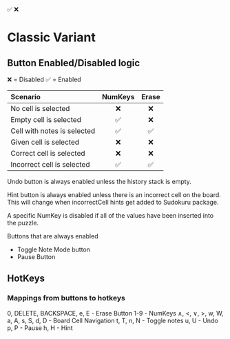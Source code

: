 ✅ ❌

# Classic Variant

## Button Enabled/Disabled logic

❌ = Disabled ✅ = Enabled

| Scenario                    | NumKeys | Erase |
| :-------------------------- | :-----: | :---: |
| No cell is selected         |   ❌    |  ❌   |
| Empty cell is selected      |   ✅    |  ❌   |
| Cell with notes is selected |   ✅    |  ✅   |
| Given cell is selected      |   ❌    |  ❌   |
| Correct cell is selected    |   ❌    |  ❌   |
| Incorrect cell is selected  |   ✅    |  ✅   |

Undo button is always enabled unless the history stack is empty.

Hint button is always enabled unless there is an incorrect cell on the board.
This will change when incorrectCell hints get added to Sudokuru package.

A specific NumKey is disabled if all of the values have been inserted into the puzzle.

Buttons that are always enabled

- Toggle Note Mode button
- Pause Button

## HotKeys

### Mappings from buttons to hotkeys

0, DELETE, BACKSPACE, e, E - Erase Button
1-9 - NumKeys
∧, <, ∨, >, w, W, a, A, s, S, d, D - Board Cell Navigation
t, T, n, N - Toggle notes
u, U - Undo
p, P - Pause
h, H - Hint
